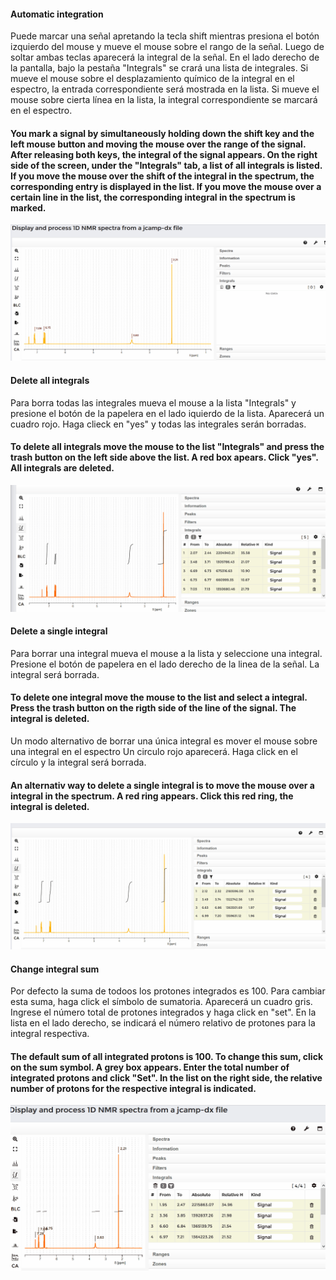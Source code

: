#### Automatic integration

Puede marcar una señal apretando la tecla shift mientras presiona el botón izquierdo del mouse y mueve el mouse sobre el rango de la señal. Luego de soltar ambas teclas aparecerá la integral de la señal. En el lado derecho de la pantalla, bajo la pestaña "Integrals" se crará una lista de integrales. Si mueve el mouse sobre el desplazamiento químico de la integral en el espectro, la entrada correspondiente será mostrada en la lista. Si mueve el mouse sobre cierta línea en la lista, la integral correspondiente se marcará en el espectro. 
#### You mark a signal by simultaneously holding down the shift key and the left mouse button and moving the mouse over the range of the signal. After releasing both keys, the integral of the signal appears. On the right side of the screen, under the "Integrals" tab, a list of all integrals is listed. If you move the mouse over the shift of the integral in the spectrum, the corresponding entry is displayed in the list. If you move the mouse over a certain line in the list, the corresponding integral in the spectrum is marked.

![image](images/integral-picking.gif)

#### Delete all integrals

Para borra todas las integrales mueva el mouse a la lista "Integrals" y presione el botón de la papelera en el lado iquierdo de la lista. Aparecerá un cuadro rojo. Haga clieck en "yes" y todas las integrales serán borradas.
#### To delete all integrals move the mouse to the list "Integrals" and press the trash button on the left side above the list. A red box apears. Click "yes". All integrals are deleted.

![image](images/delete-all-integrals.gif)

#### Delete a single integral

Para borrar una integral mueva el mouse a la lista y seleccione una integral. Presione el botón de papelera en el lado derecho de la linea de la señal. La integral será borrada.
#### To delete one integral move the mouse to the list and select a integral. Press the trash button on the rigth side of the line of the signal. The integral is deleted.

Un modo alternativo de borrar una única integral es mover el mouse sobre una integral en el espectro Un circulo rojo aparecerá. Haga click en el círculo y la integral será borrada.
#### An alternativ way to delete a single integral is to move the mouse over a integral in the spectrum. A red ring appears. Click this red ring, the integral is deleted.

![image](images/delete-single-integral.gif)


#### Change integral sum

Por defecto la suma de todoos los protones integrados es 100. Para cambiar esta suma, haga click el símbolo de sumatoria. Aparecerá un cuadro gris. Ingrese el número total de protones integrados y haga click en "set". En la lista en el lado derecho, se indicará el número relativo de protones para la integral respectiva. 
#### The default sum of all integrated protons is 100. To change this sum, click on the sum symbol. A grey box appears. Enter the total number of integrated protons and click "Set".  In the list on the right side, the relative number of protons for the respective integral is indicated.

![image](images/change-integral-sum.gif)

